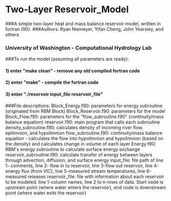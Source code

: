 # Two-Layer Reservoir_Model
###A simple two-layer heat and mass balance reservoir model, written in fortran (90). 
###Authors: Ryan Niemeyer, Yifan Cheng, John Yearsley, and others
###  University of Washington - Computational Hydrology Lab
  
###To run the model (assuming all parameters are ready):
####  1) enter "make clean" - remove any old compiled fortran code
####  2) enter "make" - compile the fortran code
####  3) enter "./reservoir input_file reservoir_file"
  
###File descriptions:
  Block_Energy.f90: parameters for energy subroutine (originated from RBM Block)
  Block_Reservoir.f90: parameters for the model
  Block_Flow.f90: parameters for the "flow_subroutine.f90" (continuity/mass balance equation)
  reservoir.f90: main program that calls each subroutine
  density_subroutine.f90: calculates density of incoming river flow, epilimnion, and hypolimnion
  flow_subroutine.f90: continuity/mass balance equation - calculates the flow into hypolimnion 
      and hypolimnion (based on the density) and calculates change in volume of each layer
  Energy.f90: RBM's energy subroutine to calculate surface energy exchange
  reservoir_subroutine.f90: calculate transfer of energy between layers through advection, 
      diffusion, and surface energy
  input_file: file path of line 1- comments, line 2- flow in to reservoir, line 3-flow out reservoir, 
      line 4-energy flux (from VIC), line 5-measured stream temperatures, line 6-measured releases
  reservoir_file: file with information about each reservoir to be modeled. line 1-column names,
      line 2 to n-rows of data. Start node is upstream point (where water enters the reservoir), 
      end node is downstream point (where water exits the reservoir)
